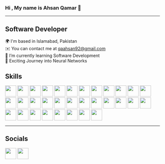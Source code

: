 ### Hi , My name is Ahsan Qamar 👋
---

## Software Developer

🌍  I'm based in Islamabad, Pakistan <br>
✉️  You can contact me at qaahsan92@gmail.com <br>
🌱  I’m currently learning Software Development <br>
🧠  Exciting Journey into Neural Networks <br>

## Skills

[<img src="https://raw.githubusercontent.com/danielcranney/readme-generator/main/public/icons/skills/c-colored.svg" width="36" height="36">](https://docs.microsoft.com/en-us/cpp/?view=msvc-170)
[<img src="https://raw.githubusercontent.com/danielcranney/readme-generator/main/public/icons/skills/cplusplus-colored.svg" width="36" height="36">](https://docs.microsoft.com/en-us/cpp/?view=msvc-170)
[<img src="https://raw.githubusercontent.com/danielcranney/readme-generator/main/public/icons/skills/csharp-colored.svg" width="36" height="36">](https://docs.microsoft.com/en-us/dotnet/csharp/)
[<img src="https://raw.githubusercontent.com/danielcranney/readme-generator/main/public/icons/skills/dart-colored.svg" width="36" height="36">](https://dart.dev/)
[<img src="https://raw.githubusercontent.com/danielcranney/readme-generator/main/public/icons/skills/java-colored.svg" width="36" height="36">](https://www.java.com/)
[<img src="https://raw.githubusercontent.com/danielcranney/readme-generator/main/public/icons/skills/javascript-colored.svg" width="36" height="36">](https://developer.mozilla.org/en-US/docs/Web/JavaScript)
[<img src="https://raw.githubusercontent.com/danielcranney/readme-generator/main/public/icons/skills/kotlin-colored.svg" width="36" height="36">](https://kotlinlang.org/)
[<img src="https://raw.githubusercontent.com/danielcranney/readme-generator/main/public/icons/skills/php-colored.svg" width="36" height="36">](https://www.php.net/)
[<img src="https://raw.githubusercontent.com/danielcranney/readme-generator/main/public/icons/skills/python-colored.svg" width="36" height="36">](https://www.python.org/)
[<img src="https://raw.githubusercontent.com/danielcranney/readme-generator/main/public/icons/skills/typescript-colored.svg" width="36" height="36">](https://www.typescriptlang.org/)
[<img src="https://raw.githubusercontent.com/danielcranney/readme-generator/main/public/icons/skills/html5-colored.svg" width="36" height="36">](https://developer.mozilla.org/en-US/docs/Web/HTML)
[<img src="https://raw.githubusercontent.com/danielcranney/readme-generator/main/public/icons/skills/react-colored.svg" width="36" height="36">](https://reactjs.org/)
[<img src="https://raw.githubusercontent.com/danielcranney/readme-generator/main/public/icons/skills/nextjs-colored.svg" width="36" height="36">](https://nextjs.org/)
[<img src="https://raw.githubusercontent.com/danielcranney/readme-generator/main/public/icons/skills/jquery-colored.svg" width="36" height="36">](https://jquery.com/)
[<img src="https://raw.githubusercontent.com/danielcranney/readme-generator/main/public/icons/skills/css3-colored.svg" width="36" height="36">](https://developer.mozilla.org/en-US/docs/Web/CSS)
[<img src="https://raw.githubusercontent.com/danielcranney/readme-generator/main/public/icons/skills/sass-colored.svg" width="36" height="36">](https://sass-lang.com/)
[<img src="https://raw.githubusercontent.com/danielcranney/readme-generator/main/public/icons/skills/tailwindcss-colored.svg" width="36" height="36">](https://tailwindcss.com/)
[<img src="https://raw.githubusercontent.com/danielcranney/readme-generator/main/public/icons/skills/bootstrap-colored.svg" width="36" height="36">](https://getbootstrap.com/)
[<img src="https://raw.githubusercontent.com/danielcranney/readme-generator/main/public/icons/skills/material-ui-colored.svg" width="36" height="36">](https://mui.com/)
[<img src="https://raw.githubusercontent.com/danielcranney/readme-generator/main/public/icons/skills/redux-colored.svg" width="36" height="36">](https://redux.js.org/)
[<img src="https://raw.githubusercontent.com/danielcranney/readme-generator/main/public/icons/skills/webpack-colored.svg" width="36" height="36">](https://webpack.js.org/)
[<img src="https://raw.githubusercontent.com/danielcranney/readme-generator/main/public/icons/skills/express-colored.svg" width="36" height="36">](https://expressjs.com/)
[<img src="https://raw.githubusercontent.com/danielcranney/readme-generator/main/public/icons/skills/nodejs-colored.svg" width="36" height="36">](https://nodejs.org/)
[<img src="https://raw.githubusercontent.com/danielcranney/readme-generator/main/public/icons/skills/oracle-colored.svg" width="36" height="36">](https://www.oracle.com/)
[<img src="https://raw.githubusercontent.com/danielcranney/readme-generator/main/public/icons/skills/mongodb-colored.svg" width="36" height="36">](https://www.mongodb.com/)
[<img src="https://raw.githubusercontent.com/danielcranney/readme-generator/main/public/icons/skills/mysql-colored.svg" width="36" height="36">](https://www.mysql.com/)
[<img src="https://raw.githubusercontent.com/danielcranney/readme-generator/main/public/icons/skills/postgresql-colored.svg" width="36" height="36">](https://www.postgresql.org/)
[<img src="https://raw.githubusercontent.com/danielcranney/readme-generator/main/public/icons/skills/firebase-colored.svg" width="36" height="36">](https://firebase.google.com/)
[<img src="https://raw.githubusercontent.com/danielcranney/readme-generator/main/public/icons/skills/heroku-colored.svg" width="36" height="36">](https://www.heroku.com/)
[<img src="https://raw.githubusercontent.com/danielcranney/readme-generator/main/public/icons/skills/flask-colored.svg" width="36" height="36">](https://flask.palletsprojects.com/)
[<img src="https://raw.githubusercontent.com/danielcranney/readme-generator/main/public/icons/skills/supabase-colored.svg" width="36" height="36">](https://supabase.io/)
[<img src="https://raw.githubusercontent.com/danielcranney/readme-generator/main/public/icons/skills/flutter-colored.svg" width="36" height="36">](https://flutter.dev/)

---
## Socials

[<img src="https://raw.githubusercontent.com/danielcranney/readme-generator/main/public/icons/socials/github.svg" width="36" height="36">](https://github.com/AhsanQamr)
[<img src="https://raw.githubusercontent.com/danielcranney/readme-generator/main/public/icons/socials/linkedin.svg" width="36" height="36">](https://www.linkedin.com/in/ahsan-qamar-ba38ab21b/)



<!--
**AhsanQamr/AhsanQamr** is a ✨ _special_ ✨ repository because its `README.md` (this file) appears on your GitHub profile.

Here are some ideas to get you started:

- 🔭 I’m currently working on ...
- 🌱 I’m currently learning ...
- 👯 I’m looking to collaborate on ...
- 🤔 I’m looking for help with ...
- 💬 Ask me about ...
- 📫 How to reach me: ...
- 😄 Pronouns: ...
- ⚡ Fun fact: ...
-->
